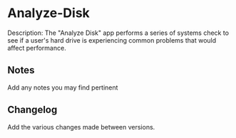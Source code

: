 Analyze-Disk
============
Description: The "Analyze Disk" app performs a series of systems check to see if a user's hard drive is experiencing common problems that would affect performance.

Notes
----
Add any notes you may find pertinent 

Changelog
----
Add the various changes made between versions.
